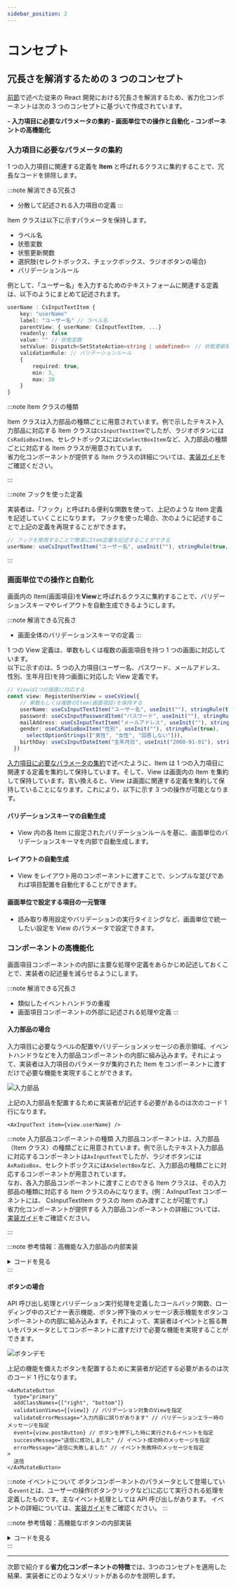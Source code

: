 ```yaml
---
sidebar_position: 2
---
```


# コンセプト

## 冗長さを解消するための 3 つのコンセプト

[前節](./motivation.md)で述べた従来の React 開発における冗長さを解消するため、省力化コンポーネントは次の 3 つのコンセプトに基づいて作成されています。

<strong>
- 入力項目に必要なパラメータの集約
- 画面単位での操作と自動化
- コンポーネントの高機能化
</strong>

### 入力項目に必要なパラメータの集約

1 つの入力項目に関連する定義を<strong> Item </strong>と呼ばれるクラスに集約することで、冗長なコードを排除します。

:::note 解消できる冗長さ

- 分散して記述される入力項目の定義
  :::

Item クラスは以下に示すパラメータを保持します。

- ラベル名
- 状態変数
- 状態更新関数
- 選択肢(セレクトボックス、チェックボックス、ラジオボタンの場合)
- バリデーションルール

例として、「ユーザー名」を入力するためのテキストフォームに関連する定義は、以下のようにまとめて記述されます。

```Typescript
userName : CsInputTextItem {
    key: "userName"
    label: "ユーザー名" // ラベル名
    parentView: { userName: CsInputTextItem, ...}
    readonly: false
    value: "" // 状態変数
    setValue: Dispatch<SetStateAction<string | undefined>>　// 状態更新関数
    validationRule: // バリデーションルール
    {
        required: true,
        min: 3,
        max: 30
    }
}
```

:::note Item クラスの種類

Item クラスは入力部品の種類ごとに用意されています。例で示したテキスト入力部品に対応する Item クラスは`CsInputTextItem`でしたが、ラジオボタンには`CsRadioBoxItem`、セレクトボックスには`CsSelectBoxItem`など、入力部品の種類ごとに対応する Item クラスが用意されています。  
省力化コンポーネントが提供する Item クラスの詳細については、[実装ガイド](../implementation-guide/item-and-component.md)をご確認ください。

:::

:::note フックを使った定義

実装者は、「フック」と呼ばれる便利な関数を使って、上記のような Item 定義を記述していくことになります。
フックを使った場合、次のように記述することで上記の定義を再現することができます。

```Typescript
// フックを使用することで簡潔にItem定義を記述することができる
userName: useCsInputTextItem("ユーザー名", useInit(""), stringRule(true, 3, 30))
```

:::

### 画面単位での操作と自動化

画面内の Item(画面項目)を<strong>View</strong>と呼ばれるクラスに集約することで、バリデーションスキーマやレイアウトを自動生成できるようにします。

:::note 解消できる冗長さ

- 画面全体のバリデーションスキーマの定義
  :::

1 つの View 定義は、単数もしくは複数の画面項目を持つ 1 つの画面に対応しています。  
以下に示すのは、5 つの入力項目(ユーザー名、パスワード、メールアドレス、性別、生年月日)を持つ画面に対応した View 定義です。

```Typescript
// Viewは1つの画面に対応する
const view: RegisterUserView = useCsView({
    // 単数もしくは複数のItem(画面項目)を保持する
    userName: useCsInputTextItem("ユーザー名", useInit(""), stringRule(true, 3, 30)),
    password: useCsInputPasswordItem("パスワード", useInit(""), stringRule(true, 8, 16)),
    mailAddress: useCsInputTextItem("メールアドレス", useInit(""), stringRule(true, 8, 20)),
    gender: useCsRadioBoxItem("性別", useInit(""), stringRule(true),
      selectOptionStrings(["男性", "女性", "回答しない"])),
    birthDay: useCsInputDateItem("生年月日", useInit("2000-01-01"), stringRule(true)),
  })
```

[入力項目に必要なパラメータの集約](#入力項目に必要なパラメータの集約)で述べたように、Item は 1 つの入力項目に関連する定義を集約して保持しています。そして、View は画面内の Item を集約して保持しています。言い換えると、View は画面に関連する定義を集約して保持していることになります。これにより、以下に示す 3 つの操作が可能となります。

#### バリデーションスキーマの自動生成

- View 内の各 Item に設定されたバリデーションルールを基に、画面単位のバリデーションスキーマを内部で自動生成します。

#### レイアウトの自動生成

- View をレイアウト用のコンポーネントに渡すことで、シンプルな並びであれば項目配置を自動化することができます。

#### 画面単位で設定する項目の一元管理

- 読み取り専用設定やバリデーションの実行タイミングなど、画面単位で統一したい設定を View のパラメータで設定できます。

### コンポーネントの高機能化

画面項目コンポーネントの内部に主要な処理や定義をあらかじめ記述しておくことで、実装者の記述量を減らせるようにします。

:::note 解消できる冗長さ

- 類似したイベントハンドラの重複
- 画面項目コンポーネントの外部に記述される処理や定義
  :::

#### <strong>入力部品の場合</strong>

入力項目に必要なラベルの配置やバリデーションメッセージの表示領域、イベントハンドラなどを入力部品コンポーネントの内部に組み込みます。それによって、実装者は入力項目のパラメータが集約された Item をコンポーネントに渡すだけで必要な機能を実現することができます。

![入力部品](/img/input-form.png)

上記の入力部品を配置するために実装者が記述する必要があるのは次のコード 1 行になります。

```tsx
<AxInputText item={view.userName} />
```

:::note 入力部品コンポーネントの種類
入力部品コンポーネントは、入力部品（Item クラス）の種類ごとに用意されています。例で示したテキスト入力部品に対応するコンポーネントは`AxInputText`でしたが、ラジオボタンには`AxRadioBox`、セレクトボックスには`AxSelectBox`など、入力部品の種類ごとに対応するコンポーネントが用意されています。  
なお、各入力部品コンポーネントに渡すことのできる Item クラスは、その入力部品の種類に対応する Item クラスのみになります。(例：AxInputText コンポーネントには、 CsInputTextItem クラスの Item のみ渡すことが可能です。)  
省力化コンポーネントが提供する 入力部品コンポーネントの詳細については、[実装ガイド](../implementation-guide/item-and-component.md)をご確認ください。

:::

:::note 参考情報：高機能な入力部品の内部実装

<details>
  <summary>コードを見る</summary>

```tsx
// 高機能なテキスト入力部品
const AxInputText = (props: AxInputTextProps) => {
  // (...省略...)
  return (
      <div>
          {/* ラベルの表示 */}
          <AxLabel label={getLabel(item, showRequiredTag)}></AxLabel>
          <Input
              className={getClassName(props)}
              value={item.value}
              readOnly={item.isReadonly()}
              {/* イベントハンドラの実装 */}
              onChange={(e) => {　
                  item.setValue(e.target.value)
              }}
              {/* ...省略... */}
          />
          {/* バリデーションメッセージの表示 */}
          <ValidationError key={"validation-error-" + item.key} message={item.validationErrorMessage} />
      </div>
  );
}
```

</details>
:::

#### <strong>ボタンの場合</strong>

API 呼び出し処理とバリデーション実行処理を定義したコールバック関数、ローディング中のスピナー表示機能、ボタン押下後のメッセージ表示機能をボタンコンポーネントの内部に組み込みます。それによって、実装者はイベントと振る舞いをパラメータとしてコンポーネントに渡すだけで必要な機能を実現することができます。

![ボタンデモ](/img/button_demo.gif)

上記の機能を備えたボタンを配置するために実装者が記述する必要があるのは次のコード 1 行になります。

```tsx
<AxMutateButton
  type="primary"
  addClassNames={["right", "bottom"]}
  validationViews={[view]} // バリデーション対象のViewを指定
  validateErrorMessage="入力内容に誤りがあります" // バリデーションエラー時のメッセージを指定
  event={view.postButton} // ボタンを押下した時に実行されるイベントを指定
  successMessage="送信に成功しました" // イベント成功時のメッセージを指定
  errorMessage="送信に失敗しました" // イベント失敗時のメッセージを指定
>
  送信
</AxMutateButton>
```

:::note イベントについて
ボタンコンポーネントのパラメータとして登場している`event`とは、ユーザーの操作(ボタンクリックなど)に応じて実行される処理を定義したものです。主なイベント処理としては API 呼び出しがあります。
イベントの詳細については、[実装ガイド](../implementation-guide/basic-of-view-and-item.md)をご確認ください。
:::

:::note 参考情報：高機能なボタンの内部実装

<details>
  <summary>コードを見る</summary>

```tsx
// 高機能なボタン
export const AxMutateButton = (props: AxMutateButtonProps<TApiRequest, TApiResponse>) => {
  const { event, validationViews, antdProps } = props;

  // スピナーの表示機能
  useEffect(() => {
    if (!event.isLoading) {
      if (event.isSuccess) {
        event.setResponse();
      } else if (event.isError) {
        event.setError();
      }
    }
  }, [event]);

  // ボタン押下時に実行されるコールバック関数
  const onClick = useCallback(async () => {

    // バリデーション実行処理
    const validationOk = executeValidation(validationViews);

    // (...省略...)

    // API呼び出し処理
    await event.onClick();
  }, [event, validationViews]);

  return (
    <div className={getClassName(props, "button-area")}>
      {/* ボタン押下後のメッセージ */}
      {event.result.isSuccess && props.successMessage && (
        <Alert message={props.successMessage} ... />
      )}
      {/* ...省略... */}

      {/* ボタン */}
      <Button
        loading={event.isLoading}
        onClick={() => onClick()}
        {/* ...省略... */}
      >
        {props.children}
      </Button>
    </div>
  );
};
```

</details>
:::

<hr/>
次節で紹介する<strong>省力化コンポーネントの特徴</strong>では、3つのコンセプトを適用した結果、実装者にどのようなメリットがあるのかを説明します。
